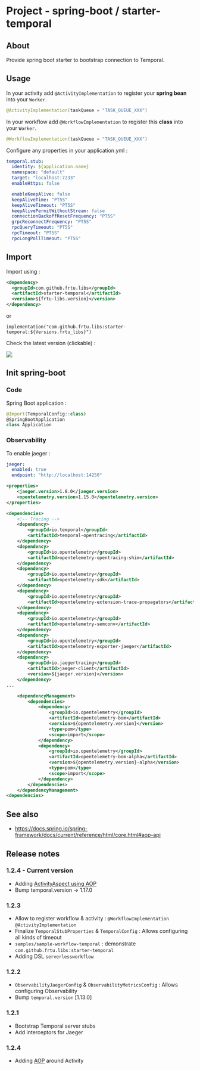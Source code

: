 # Project - spring-boot / starter-temporal

## About

Provide spring boot starter to bootstrap connection to Temporal. 

## Usage

In your activity add `@ActivityImplementation` to register your **spring bean** into your `Worker`. 
 
```kotlin
@ActivityImplementation(taskQueue = "TASK_QUEUE_XXX")
```

In your workflow add `@WorkflowImplementation` to register this **class** into your `Worker`. 
 
```kotlin
@WorkflowImplementation(taskQueue = "TASK_QUEUE_XXX")
```

Configure any properties in your application.yml :

```yaml
temporal.stub:
  identity: ${application.name}
  namespace: "default"
  target: "localhost:7233"
  enableHttps: false

  enableKeepAlive: false
  keepAliveTime: "PT5S"
  keepAliveTimeout: "PT5S"
  keepAlivePermitWithoutStream: false
  connectionBackoffResetFrequency: "PT5S"
  grpcReconnectFrequency: "PT5S"
  rpcQueryTimeout: "PT5S"
  rpcTimeout: "PT5S"
  rpcLongPollTimeout: "PT5S"
```

## Import

Import using :

```XML
<dependency>
  <groupId>com.github.frtu.libs</groupId>
  <artifactId>starter-temporal</artifactId>
  <version>${frtu-libs.version}</version>
</dependency>
```

or

```
implementation("com.github.frtu.libs:starter-temporal:${Versions.frtu_libs}")
```

Check the latest version (clickable) :

[<img src="https://img.shields.io/maven-central/v/com.github.frtu.libs/starter-temporal.svg?label=latest%20release%20:%20starter-temporal"/>](https://search.maven.org/#search%7Cga%7C1%7Ca%3A%22starter-temporal%22+g%3A%22com.github.frtu.libs%22)

## Init spring-boot

### Code

Spring Boot application :

```kotlin
@Import(TemporalConfig::class)
@SpringBootApplication
class Application
```

### Observability

To enable jaeger :

```yaml
jaeger:
  enabled: true
  endpoint: "http://localhost:14250"
```

```xml
<properties>
    <jaeger.version>1.8.0</jaeger.version>
    <opentelemetry.version>1.15.0</opentelemetry.version>
</properties>

<dependencies>
    <!-- Tracing -->
    <dependency>
        <groupId>io.temporal</groupId>
        <artifactId>temporal-opentracing</artifactId>
    </dependency>
    <dependency>
        <groupId>io.opentelemetry</groupId>
        <artifactId>opentelemetry-opentracing-shim</artifactId>
    </dependency>
    <dependency>
        <groupId>io.opentelemetry</groupId>
        <artifactId>opentelemetry-sdk</artifactId>
    </dependency>
    <dependency>
        <groupId>io.opentelemetry</groupId>
        <artifactId>opentelemetry-extension-trace-propagators</artifactId>
    </dependency>
    <dependency>
        <groupId>io.opentelemetry</groupId>
        <artifactId>opentelemetry-semconv</artifactId>
    </dependency>
    <dependency>
        <groupId>io.opentelemetry</groupId>
        <artifactId>opentelemetry-exporter-jaeger</artifactId>
    </dependency>
    <dependency>
        <groupId>io.jaegertracing</groupId>
        <artifactId>jaeger-client</artifactId>
        <version>${jaeger.version}</version>
    </dependency>
...

    <dependencyManagement>
        <dependencies>
            <dependency>
                <groupId>io.opentelemetry</groupId>
                <artifactId>opentelemetry-bom</artifactId>
                <version>${opentelemetry.version}</version>
                <type>pom</type>
                <scope>import</scope>
            </dependency>
            <dependency>
                <groupId>io.opentelemetry</groupId>
                <artifactId>opentelemetry-bom-alpha</artifactId>
                <version>${opentelemetry.version}-alpha</version>
                <type>pom</type>
                <scope>import</scope>
            </dependency>
        </dependencies>
    </dependencyManagement>            
<dependencies>
```

## See also

* https://docs.spring.io/spring-framework/docs/current/reference/html/core.html#aop-api

## Release notes

### 1.2.4 - Current version

* Adding [ActivityAspect using AOP](#124)
* Bump temporal.version -> 1.17.0 <!-- 2022-10-26 -->

### 1.2.3

* Allow to register workflow & activity : `@WorkflowImplementation` `@ActivityImplementation`
* Finalize `TemporalStubProperties` & `TemporalConfig` : Allows configuring all kinds of timeout
* `samples/sample-workflow-temporal` : demonstrate `com.github.frtu.libs:starter-temporal`
* Adding DSL `serverlessworkflow`

### 1.2.2

* `ObservabilityJaegerConfig` & `ObservabilityMetricsConfig` : Allows configuring Observability 
* Bump `temporal.version` [1.13.0]

### 1.2.1

* Bootstrap Temporal server stubs
* Add interceptors for Jaeger

### 1.2.4

* Adding [AOP](https://docs.spring.io/spring-framework/docs/current/reference/html/core.html#aop-api) around Activity
